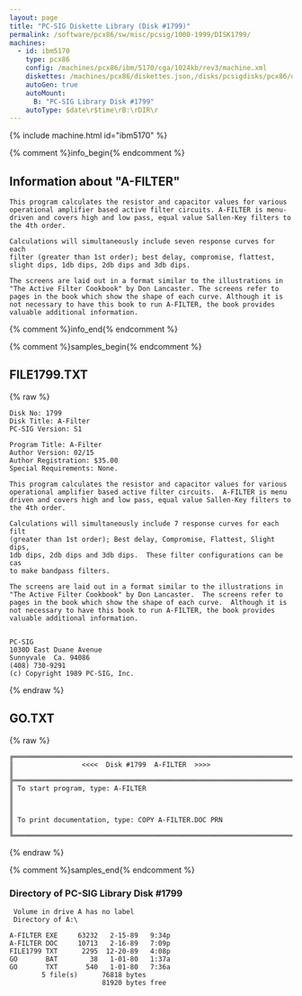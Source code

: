 ```yaml
---
layout: page
title: "PC-SIG Diskette Library (Disk #1799)"
permalink: /software/pcx86/sw/misc/pcsig/1000-1999/DISK1799/
machines:
  - id: ibm5170
    type: pcx86
    config: /machines/pcx86/ibm/5170/cga/1024kb/rev3/machine.xml
    diskettes: /machines/pcx86/diskettes.json,/disks/pcsigdisks/pcx86/diskettes.json
    autoGen: true
    autoMount:
      B: "PC-SIG Library Disk #1799"
    autoType: $date\r$time\rB:\rDIR\r
---
```


{% include machine.html id="ibm5170" %}

{% comment %}info_begin{% endcomment %}

## Information about "A-FILTER"

    This program calculates the resistor and capacitor values for various
    operational amplifier based active filter circuits. A-FILTER is menu-
    driven and covers high and low pass, equal value Sallen-Key filters to
    the 4th order.
    
    Calculations will simultaneously include seven response curves for each
    filter (greater than 1st order); best delay, compromise, flattest,
    slight dips, 1db dips, 2db dips and 3db dips.
    
    The screens are laid out in a format similar to the illustrations in
    "The Active Filter Cookbook" by Don Lancaster. The screens refer to
    pages in the book which show the shape of each curve. Although it is
    not necessary to have this book to run A-FILTER, the book provides
    valuable additional information.
{% comment %}info_end{% endcomment %}

{% comment %}samples_begin{% endcomment %}

## FILE1799.TXT

{% raw %}
```
Disk No: 1799                                                           
Disk Title: A-Filter                                                    
PC-SIG Version: S1                                                      
                                                                        
Program Title: A-Filter                                                 
Author Version: 02/15                                                   
Author Registration: $35.00                                             
Special Requirements: None.                                             
                                                                        
This program calculates the resistor and capacitor values for various   
operational amplifier based active filter circuits.  A-FILTER is menu   
driven and covers high and low pass, equal value Sallen-Key filters to  
the 4th order.                                                          
                                                                        
Calculations will simultaneously include 7 response curves for each filt
(greater than 1st order); Best delay, Compromise, Flattest, Slight dips,
1db dips, 2db dips and 3db dips.  These filter configurations can be cas
to make bandpass filters.                                               
                                                                        
The screens are laid out in a format similar to the illustrations in    
"The Active Filter Cookbook" by Don Lancaster.  The screens refer to    
pages in the book which show the shape of each curve.  Although it is   
not necessary to have this book to run A-FILTER, the book provides      
valuable additional information.                                        
                                                                        
                                                                        
PC-SIG                                                                  
1030D East Duane Avenue                                                 
Sunnyvale  Ca. 94086                                                    
(408) 730-9291                                                          
(c) Copyright 1989 PC-SIG, Inc.                                         
```
{% endraw %}

## GO.TXT

{% raw %}
```
╔═════════════════════════════════════════════════════════════════════════╗
║                 <<<<  Disk #1799  A-FILTER  >>>>                        ║
╠═════════════════════════════════════════════════════════════════════════╣
║ To start program, type: A-FILTER                                        ║
║                                                                         ║
║ To print documentation, type: COPY A-FILTER.DOC PRN                     ║
╚═════════════════════════════════════════════════════════════════════════╝
```
{% endraw %}

{% comment %}samples_end{% endcomment %}

### Directory of PC-SIG Library Disk #1799

     Volume in drive A has no label
     Directory of A:\

    A-FILTER EXE     63232   2-15-89   9:34p
    A-FILTER DOC     10713   2-16-89   7:09p
    FILE1799 TXT      2295  12-20-89   4:08p
    GO       BAT        38   1-01-80   1:37a
    GO       TXT       540   1-01-80   7:36a
            5 file(s)      76818 bytes
                           81920 bytes free
